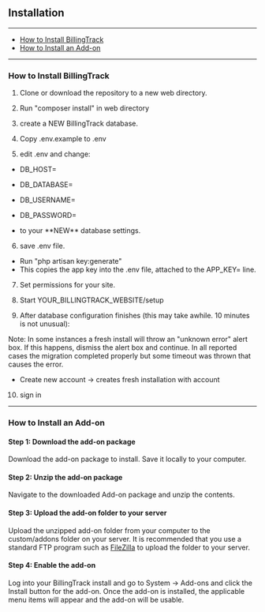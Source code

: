 Installation
---

---

-   [How to Install BillingTrack](#how-to-install-billingtrack)
-   [How to Install an Add-on](#how-to-install-an-add-on)

---

<a id="how-to-install-billingtrack"></a>
### How to Install BillingTrack

1. Clone or download the repository to a new web directory.

2. Run "composer install" in web directory

3. create a NEW BillingTrack database.

4. Copy .env.example to .env

5. edit .env and change:

-   DB\_HOST=
-   DB\_DATABASE=
-   DB\_USERNAME=
-   DB\_PASSWORD=

- to your \*\*NEW\*\* database settings.

6. save .env file.

-   Run "php artisan key:generate"
-   This copies the app key into the .env file, attached to the APP_KEY= line.


7. Set permissions for your site.

8. Start YOUR\_BILLINGTRACK\_WEBSITE/setup

9. After database configuration finishes (this may take awhile. 10 minutes is not unusual):

Note: In some instances a fresh install will throw an "unknown error" alert box. If this happens, dismiss the alert box and continue. In all reported cases the migration completed properly but some timeout was thrown that causes the error.

- Create new account -&gt; creates fresh installation with account


10. sign in

---

<a id="how-to-install-an-add-on"></a>
### How to Install an Add-on

#### Step 1: Download the add-on package

Download the add-on package to install. Save it locally to your
computer.

#### Step 2: Unzip the add-on package

Navigate to the downloaded Add-on package and unzip the contents.

#### Step 3: Upload the add-on folder to your server

Upload the unzipped add-on folder from your computer to the
custom/addons folder on your server. It is recommended that you use a
standard FTP program such as
[FileZilla](https://filezilla-project.org/download.php?type=client) to
upload the folder to your server.

#### Step 4: Enable the add-on

Log into your BillingTrack install and go to System -&gt; Add-ons and
click the Install button for the add-on. Once the add-on is installed,
the applicable menu items will appear and the add-on will be usable.
